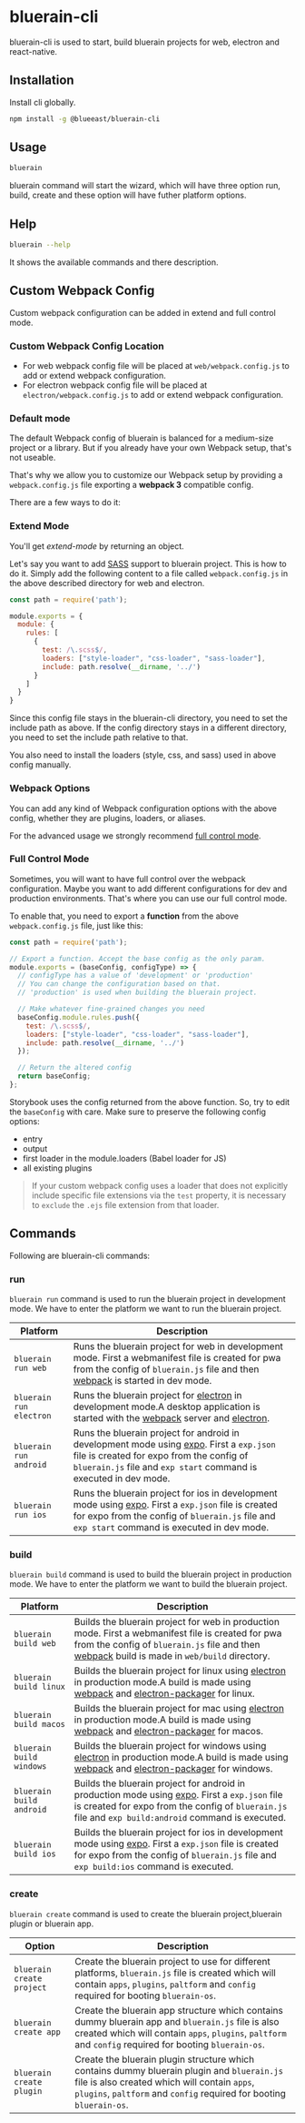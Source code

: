 # bluerain-cli
bluerain-cli is used to start, build bluerain projects for web, electron and react-native. 

## Installation

Install cli globally.
```bash
npm install -g @blueeast/bluerain-cli
```

## Usage

```bash
bluerain
```
bluerain command will start the wizard, which will have three option run, build, create and these option will have futher platform options.
## Help
```bash
bluerain --help
```
It shows the available commands and there description.

## Custom Webpack Config
Custom webpack configuration can be added in extend and full control mode.

### Custom Webpack Config Location
- 	For web webpack config file will be placed at `web/webpack.config.js` to add or extend webpack configuration.
- 	For electron webpack config file will be placed at `electron/webpack.config.js` to add or extend webpack configuration.

### Default mode

The default Webpack config of bluerain is balanced for a medium-size project  or a library. But if you already have your own Webpack setup, that's not useable.

That's why we allow you to customize our Webpack setup by providing a `webpack.config.js` file exporting a **webpack 3** compatible config.

There are a few ways to do it:

### Extend Mode

You'll get _extend-mode_ by returning an object.

Let's say you want to add [SASS](http://sass-lang.com/) support to bluerain project. This is how to do it.
Simply add the following content to a file called `webpack.config.js` in the above described directory for web and electron.

```js
const path = require('path');

module.exports = {
  module: {
    rules: [
      {
        test: /\.scss$/,
        loaders: ["style-loader", "css-loader", "sass-loader"],
        include: path.resolve(__dirname, '../')
      }
    ]
  }
}
```

Since this config file stays in the bluerain-cli directory, you need to set the include path as above. If the config directory stays in a different directory, you need to set the include path relative to that.

You also need to install the loaders (style, css, and sass) used in above config manually.


###  Webpack Options

You can add any kind of Webpack configuration options with the above config, whether they are plugins, loaders, or aliases.


For the advanced usage we strongly recommend [full control mode](#full-control-mode).

### Full Control Mode

Sometimes, you will want to have full control over the webpack configuration.
Maybe you want to add different configurations for dev and production environments.
That's where you can use our full control mode.

To enable that, you need to export a **function** from the above `webpack.config.js` file, just like this:

```js
const path = require('path');

// Export a function. Accept the base config as the only param.
module.exports = (baseConfig, configType) => {
  // configType has a value of 'development' or 'production'
  // You can change the configuration based on that.
  // 'production' is used when building the bluerain project.

  // Make whatever fine-grained changes you need
  baseConfig.module.rules.push({
    test: /\.scss$/,
    loaders: ["style-loader", "css-loader", "sass-loader"],
    include: path.resolve(__dirname, '../')
  });

  // Return the altered config
  return baseConfig;
};
```

Storybook uses the config returned from the above function. So, try to edit the `baseConfig` with care. Make sure to preserve the following config options:

-   entry
-   output
-   first loader in the module.loaders (Babel loader for JS)
-   all existing plugins

> If your custom webpack config uses a loader that does not explicitly include specific file extensions via the `test` property, it is necessary to `exclude` the `.ejs` file extension from that loader.


## Commands
Following are bluerain-cli commands:
### run 
`bluerain run` command is used to run the bluerain project in development mode. We have to enter the platform we want to run the bluerain project.

Platform  | Description
---       | ---
`bluerain run web` |Runs the bluerain project for web in development mode. First a webmanifest file is created for pwa from the config of `bluerain.js` file and then [webpack](https://webpack.js.org/) is started in dev mode.
`bluerain run electron` |Runs the bluerain project for [electron](https://electronjs.org/) in development mode.A desktop application is started with the [webpack](https://webpack.js.org/) server and [electron](https://electronjs.org/).
`bluerain run android` |Runs the bluerain project for android in development mode using [expo](https://expo.io/). First a `exp.json` file is created for expo from the config of `bluerain.js` file and `exp start` command is executed in dev mode.
`bluerain run ios` |Runs the bluerain project for ios in development mode using [expo](https://expo.io/). First a `exp.json` file is created for expo from the config of `bluerain.js` file and `exp start` command is executed in dev mode.
### build 
`bluerain build` command is used to build the bluerain project in production mode. We have to enter the platform we want to build the bluerain project.



Platform  | Description
---       | ---
`bluerain build web` |Builds the bluerain project for web in production mode. First a webmanifest file is created for pwa from the config of `bluerain.js` file and then [webpack](https://webpack.js.org/) build is made in `web/build` directory.
`bluerain build linux` |Builds the bluerain project for linux using [electron](https://electronjs.org/) in production mode.A build is made using [webpack](https://webpack.js.org/) and [electron-packager](https://github.com/electron-userland/electron-packager) for linux.
`bluerain build macos` |Builds the bluerain project for mac using [electron](https://electronjs.org/) in production mode.A build is made using [webpack](https://webpack.js.org/) and [electron-packager](https://github.com/electron-userland/electron-packager) for macos.
`bluerain build windows` |Builds the bluerain project for windows using [electron](https://electronjs.org/) in production mode.A build is made using [webpack](https://webpack.js.org/) and [electron-packager](https://github.com/electron-userland/electron-packager) for windows.
`bluerain build android` |Builds the bluerain project for android in production mode using [expo](https://expo.io/). First a `exp.json` file is created for expo from the config of `bluerain.js` file and `exp build:android` command is executed.
`bluerain build ios` |Builds the bluerain project for ios in development mode using [expo](https://expo.io/). First a `exp.json` file is created for expo from the config of `bluerain.js` file and `exp build:ios` command is executed.

### create 
`bluerain create` command is used to create the bluerain project,bluerain plugin or bluerain app.

Option  | Description
---       | ---
`bluerain create project` |Create the bluerain project to use for different platforms, `bluerain.js` file is created which will contain `apps`, `plugins`, `paltform` and `config` required for booting `bluerain-os`.
`bluerain create app` |Create the bluerain app structure which contains dummy bluerain app and `bluerain.js` file is also created which will contain `apps`, `plugins`, `paltform` and `config` required for booting `bluerain-os`.
`bluerain create plugin` |Create the bluerain plugin structure which contains dummy bluerain plugin and `bluerain.js` file is also created which will contain `apps`, `plugins`, `paltform` and `config` required for booting `bluerain-os`.
